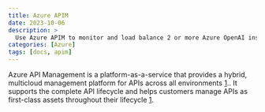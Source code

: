 ```yaml
---
title: Azure APIM 
date: 2023-10-06
description: >
  Use Azure APIM to monitor and load balance 2 or more Azure OpenAI instances.
categories: [Azure]
tags: [docs, apim]
---
```


Azure API Management is a platform-as-a-service that provides a hybrid, multicloud management platform for APIs across all environments [1](https://learn.microsoft.com/en-us/azure/api-management/api-management-key-concepts).. It supports the complete API lifecycle and helps customers manage APIs as first-class assets throughout their lifecycle [1](https://learn.microsoft.com/en-us/azure/api-management/api-management-key-concepts).